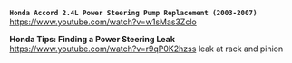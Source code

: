 



**`Honda Accord 2.4L Power Steering Pump Replacement (2003-2007)`**  
https://www.youtube.com/watch?v=w1sMas3Zclo   

**Honda Tips: Finding a Power Steering Leak**  
https://www.youtube.com/watch?v=r9qP0K2hzss   leak at rack and pinion    
